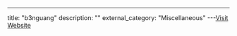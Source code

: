 ---
title: "b3nguang"
description: ""
external_category: "Miscellaneous"
---[Visit Website](https://github.com/b3nguang)

